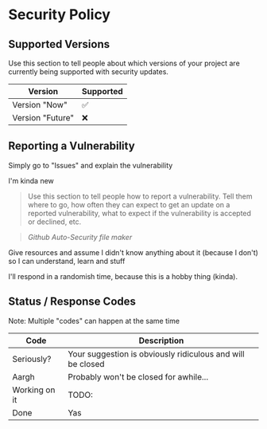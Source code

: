 # Security Policy

## Supported Versions

Use this section to tell people about which versions of your project are
currently being supported with security updates.

| Version | Supported          |
| ------- | ------------------ |
| Version "Now" | :white_check_mark: |
| Version "Future"   | :x:                |

## Reporting a Vulnerability

Simply go to "Issues" and explain the vulnerability

I'm kinda new

> Use this section to tell people how to report a vulnerability.
Tell them where to go, how often they can expect to get an update on a
reported vulnerability, what to expect if the vulnerability is accepted or
declined, etc.

> *Github Auto-Security file maker*

Give resources and assume I didn't know anything about it (because I don't) so I can understand, learn and stuff

I'll respond in a randomish time, because this is a hobby thing (kinda).

## Status / Response Codes
Note: Multiple "codes" can happen at the same time

| Code          | Description |
| -----------   | ----------- |
| Seriously?    | Your suggestion is obviously ridiculous and will be closed |
| Aargh         | Probably won't be closed for awhile... |
| Working on it | TODO: |
| Done          | Yas |
